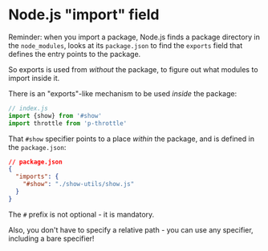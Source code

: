 # Node.js "import" field

Reminder: when you import a package, Node.js finds a package directory in the `node_modules`,
looks at its `package.json` to find the `exports` field that defines the entry points to the package.

So exports is used from _without_ the package, to figure out what modules to import inside it.

There is an "exports"-like mechanism to be used _inside_ the package:

```js
// index.js
import {show} from '#show'
import throttle from 'p-throttle'
```

That `#show` specifier points to a place _within_ the package, and is defined in the `package.json`:

```json
// package.json
{
  "imports": {
    "#show": "./show-utils/show.js"
  }
}
```

The `#` prefix is not optional - it is mandatory.

Also, you don't have to specify a relative path - you can use any specifier, including a bare specifier!
